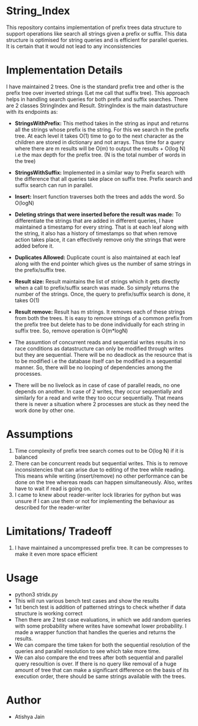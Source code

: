# String_Index
This repository contains implementation of prefix trees data structure to support operations like search all strings given a prefix or suffix. This data structure is optimised for string queries and is efficient for parallel queries. It is certain that it would not lead to any inconsistencies 

# Implementation Details
I have maintained 2 trees. One is the standard prefix tree and other is the prefix tree over inverted strings (Let me call that suffix tree). This approach helps in handling search queries for both prefix and suffix searches.
There are 2 classes StringIndex and Result. StringIndex is the main datastructure with its endpoints as:
   - **StringsWithPrefix:** This method takes in the string as input and returns all the strings whose prefix is the string. For this we     search in the prefix tree. At each level it takes O(1) time to go to the next character as the children are stored in dictionary and     not arrays. Thus time for a query where there are m results will be O(m) to output the results + O(log N) i.e the max depth for the     prefix tree. (N is the total number of words in the tree)
   - **StringsWithSuffix:** Implemented in a similar way to Prefix search with the difference that all queries take place on suffix tree. Prefix search and suffix search can run in parallel.
   - **Insert:** Insert function traverses both the trees and adds the word. So O(logN)

 - **Deleting strings that were inserted before the result was made:** To differentiate the strings that are added in different queries, I have maintained a timestamp for every string. That is at each leaf along with the string, it also has a history of timestamps so that when remove action takes place, it can effectively remove only the strings that were added before it. 

 - **Duplicates Allowed:** Duplicate count is also maintained at each leaf along with the end pointer which gives us the number of same strings in the prefix/suffix tree.

 - **Result size:** Result maintains the list of strings which it gets directly when a call to prefix/suffix search was made. So simply returns the number of the strings. Once, the query to prefix/suffix search is done, it takes O(1)
 
 - **Result remove:** Result has m strings. It removes each of these strings from both the trees. It is easy to remove strings of a common prefix from the prefix tree but delete has to be done individually for each string in suffix tree. So, remove operation is O(m*logN) 

- The assumtion of concurrent reads and sequential writes results in no race conditions as datastructure can only be modified through writes but they are sequential. There will be no deadlock as the resource that is to be modified i.e the database itself can be modified in a sequential manner. So, there will be no looping of dependencies among the processes.

- There will be no livelock as in case of case of parallel reads, no one depends on another. In case of 2 writes, they occur sequentially and similarly for a read and write they too occur sequentially. That means there is never a situation where 2 processes are stuck as they need the work done by other one.

# Assumptions
1. Time complexity of prefix tree search comes out to be O(log N) if it is balanced
2. There can be concurrent reads but sequential writes. This is to remove inconsistencies that can arise due to editing of the tree while reading. This means while writing (insert/remove) no other performance can be done on the tree whereas reads can happen simultaneously. Also, writes have to wait if read is going on.
3. I came to knew about reader-writer lock libraries for python but was unsure if I can use them or not for implementing the behaviour as described for the reader-writer

# Limitations/ Tradeoff
1. I have maintained a uncompressed prefix tree. It can be compresses to make it even more space efficient

# Usage
 - python3 stridx.py
 - This will run various bench test cases and show the results
 - 1st bench test is addition of patterned strings to check whether if data structure is working correct
 - Then there are 2 test case evaluations, in which we add random queries with some probability where writes have somewhat lower probability. I made a wrapper function that handles the queries and returns the results.
 - We can compare the time taken for both the sequential resolution of the queries and parallel resolution to see which take more time.
 - We can also compare the end trees after both sequential and parallel query resoultion is over. If there is no query like removal of a huge amount of tree that can make a significant difference on the basis of its execution order, there should be same strings available with the trees.
 
# Author
 - Atishya Jain

